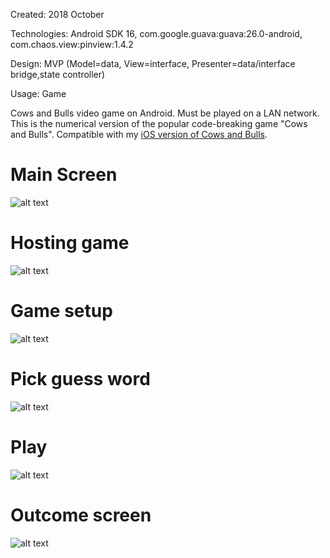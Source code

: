 Created: 2018 October

Technologies: Android SDK 16, com.google.guava:guava:26.0-android, com.chaos.view:pinview:1.4.2

Design: MVP (Model=data, View=interface, Presenter=data/interface bridge,state controller)

Usage: Game

Cows and Bulls video game on Android. Must be played on a LAN network. This is the numerical version of the popular code-breaking game "Cows and Bulls". Compatible with my [iOS version of Cows and Bulls](https://github.com/felixisto/CowsAndBulls).

# Main Screen
![alt text](https://github.com/felixisto/CowsAndBulls-Android/blob/master/Screenshots/scrn0.png)

# Hosting game
![alt text](https://github.com/felixisto/CowsAndBulls-Android/blob/master/Screenshots/scrn1.png)

# Game setup
![alt text](https://github.com/felixisto/CowsAndBulls-Android/blob/master/Screenshots/scrn2.png)

# Pick guess word
![alt text](https://github.com/felixisto/CowsAndBulls-Android/blob/master/Screenshots/scrn3.png)

# Play
![alt text](https://github.com/felixisto/CowsAndBulls-Android/blob/master/Screenshots/scrn4.png)

# Outcome screen
![alt text](https://github.com/felixisto/CowsAndBulls-Android/blob/master/Screenshots/scrn5.png)

